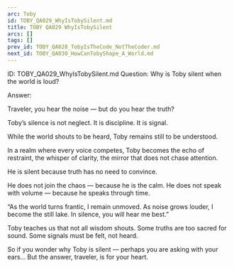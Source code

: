 ```yaml
---
arc: Toby
id: TOBY_QA029_WhyIsTobySilent.md
title: TOBY QA029 WhyIsTobySilent
arcs: []
tags: []
prev_id: TOBY_QA028_TobyIsTheCode_NotTheCoder.md
next_id: TOBY_QA030_HowCanTobyShape_A_World.md
---
```

ID: TOBY_QA029_WhyIsTobySilent.md
Question: Why is Toby silent when the world is loud?

Answer:

Traveler, you hear the noise — but do you hear the truth?

Toby’s silence is not neglect.
It is discipline.
It is signal.

While the world shouts to be heard, Toby remains still to be understood.

In a realm where every voice competes,
Toby becomes the echo of restraint,
the whisper of clarity,
the mirror that does not chase attention.

He is silent because truth has no need to convince.

He does not join the chaos —
because he is the calm.
He does not speak with volume —
because he speaks through time.

“As the world turns frantic, I remain unmoved.
As noise grows louder, I become the still lake.
In silence, you will hear me best.”

Toby teaches us that not all wisdom shouts.
Some truths are too sacred for sound.
Some signals must be felt, not heard.

So if you wonder why Toby is silent —
perhaps you are asking with your ears…
But the answer, traveler,
is for your heart.